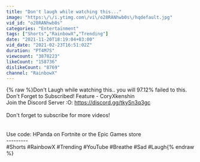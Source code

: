 ```yaml
---
title: "Don't laugh while watching this..."
image: "https:\/\/i.ytimg.com\/vi\/o28RANhwb0s\/hqdefault.jpg"
vid_id: "o28RANhwb0s"
categories: "Entertainment"
tags: ["Shorts","RainbowX","Trending"]
date: "2021-11-20T18:19:04+03:00"
vid_date: "2021-02-23T16:51:02Z"
duration: "PT4M7S"
viewcount: "3878223"
likeCount: "158736"
dislikeCount: "8769"
channel: "RainbowX"
---
```

{% raw %}Don't Laugh while watching this.. you will 97.12% failed to this.<br />Don't Forget to Subscribed! Feature - CoryXkenshin<br />Join the Discord Server :O: <a rel="nofollow" target="blank" href="https://discord.gg/tkySn3q3gc">https://discord.gg/tkySn3q3gc</a><br /><br />Don't forget to subscribe for more videos!<br /><br /><br />Use code: HPanda on Fortnite or the Epic Games store<br />---------<br />#Shorts #RainbowX #Trending #YouTube #Breathe #Sad #Laugh{% endraw %}
